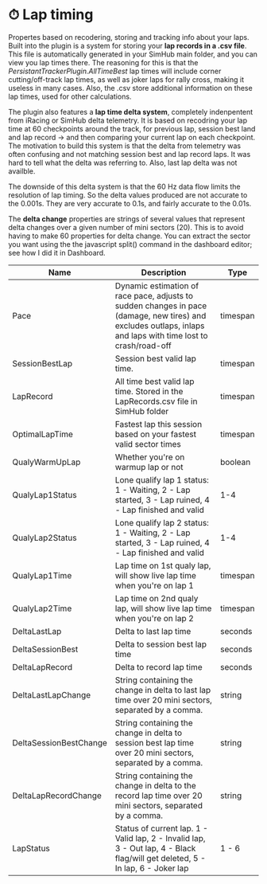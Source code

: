 # ⏱ Lap timing

Propertes based on recodering, storing and tracking info about your laps. Built into the plugin is a system for storing your **lap records in a .csv file**. This file is automatically generated in your SimHub main folder, and you can view you lap times there. The reasoning for this is that the _PersistantTrackerPlugin.AllTimeBest_ lap times will include corner cutting/off-track lap times, as well as joker laps for rally cross, making it useless in many cases. Also, the .csv store additional information on these lap times, used for other calculations.&#x20;

The plugin also features a **lap time delta system**, completely indenpentent from iRacing or SimHub delta telemetry. It is based on recodring your lap time at 60 checkpoints around the track, for previous lap, session best land and lap record -> and then comparing your current lap on each checkpoint. The motivation to build this system is that the delta from telemetry was often confusing and not matching session best and lap record laps. It was hard to tell what the delta was referring to. Also, last lap delta was not availble.&#x20;

The downside of this delta system is that the 60 Hz data flow limits the resolution of lap timing. So the delta values produced are not accurate to the 0.001s. They are very accurate to 0.1s, and fairly accurate to the 0.01s.&#x20;

The **delta change** properties are strings of several values that represent delta changes over a given number of mini sectors (20). This is to avoid having to make 60 properties for delta change. You can extract the sector you want using the the javascript split() command in the dashboard editor; see how I did it in Dashboard.

<table data-view="cards"><thead><tr><th>Name</th><th>Description</th><th>Type</th></tr></thead><tbody><tr><td>Pace</td><td>Dynamic estimation of race pace, adjusts to sudden changes in pace (damage, new tires) and excludes outlaps, inlaps and laps with time lost to crash/road-off</td><td>timespan</td></tr><tr><td>SessionBestLap</td><td>Session best valid lap time. </td><td>timespan</td></tr><tr><td>LapRecord</td><td>All time best valid lap time. Stored in the LapRecords.csv file in SimHub folder</td><td>timespan</td></tr><tr><td>OptimalLapTime</td><td>Fastest lap this session based on your fastest valid sector times</td><td>timespan</td></tr><tr><td>QualyWarmUpLap</td><td>Whether you're on warmup lap or not</td><td>boolean</td></tr><tr><td>QualyLap1Status</td><td>Lone qualify lap 1 status: 1 - Waiting, 2 - Lap started, 3 - Lap ruined, 4 - Lap finished and valid</td><td>1-4</td></tr><tr><td>QualyLap2Status</td><td>Lone qualify lap 2 status: 1 - Waiting, 2 - Lap started, 3 - Lap ruined, 4 - Lap finished and valid</td><td>1-4</td></tr><tr><td>QualyLap1Time</td><td>Lap time on 1st qualy lap, will show live lap time when you're on lap 1</td><td>timespan</td></tr><tr><td>QualyLap2Time</td><td>Lap time on 2nd qualy lap, will show live lap time when you're on lap 2</td><td>timespan</td></tr><tr><td>DeltaLastLap</td><td>Delta to last lap time</td><td>seconds</td></tr><tr><td>DeltaSessionBest</td><td>Delta to session best lap time</td><td>seconds</td></tr><tr><td>DeltaLapRecord</td><td>Delta to record lap time</td><td>seconds</td></tr><tr><td>DeltaLastLapChange</td><td>String containing the change in delta to last lap time over 20 mini sectors, separated by a comma. </td><td>string</td></tr><tr><td>DeltaSessionBestChange</td><td>String containing the change in delta to session best lap time over 20 mini sectors, separated by a comma. </td><td>string</td></tr><tr><td>DeltaLapRecordChange</td><td>String containing the change in delta to the record lap time over 20 mini sectors, separated by a comma. </td><td>string</td></tr><tr><td>LapStatus</td><td>Status of current lap. 1 - Valid lap, 2 - Invalid lap, 3 - Out lap, 4 - Black flag/will get deleted, 5 - In lap, 6 - Joker lap</td><td>1 - 6</td></tr></tbody></table>

